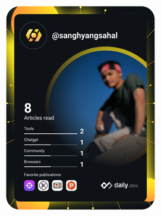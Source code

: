 <a href="https://app.daily.dev/sanghyangsahal">
  <img src="https://github.com/sanghyangsahal/sanghyangsahal/blob/main/devcard.svg" width="400" alt="Ahmad Fuady Dev Card"/>
</a>
